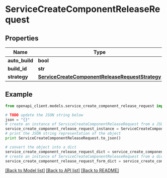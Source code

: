 # ServiceCreateComponentReleaseRequest


## Properties

Name | Type | Description | Notes
------------ | ------------- | ------------- | -------------
**auto_build** | **bool** |  | [optional] 
**build_id** | **str** |  | [optional] 
**strategy** | [**ServiceCreateComponentReleaseRequestStrategy**](ServiceCreateComponentReleaseRequestStrategy.md) |  | [optional] 

## Example

```python
from openapi_client.models.service_create_component_release_request import ServiceCreateComponentReleaseRequest

# TODO update the JSON string below
json = "{}"
# create an instance of ServiceCreateComponentReleaseRequest from a JSON string
service_create_component_release_request_instance = ServiceCreateComponentReleaseRequest.from_json(json)
# print the JSON string representation of the object
print ServiceCreateComponentReleaseRequest.to_json()

# convert the object into a dict
service_create_component_release_request_dict = service_create_component_release_request_instance.to_dict()
# create an instance of ServiceCreateComponentReleaseRequest from a dict
service_create_component_release_request_form_dict = service_create_component_release_request.from_dict(service_create_component_release_request_dict)
```
[[Back to Model list]](../README.md#documentation-for-models) [[Back to API list]](../README.md#documentation-for-api-endpoints) [[Back to README]](../README.md)


